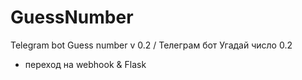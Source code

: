 # GuessNumber
Telegram bot Guess number v 0.2 / Телеграм бот Угадай число 0.2

* переход на webhook & Flask
